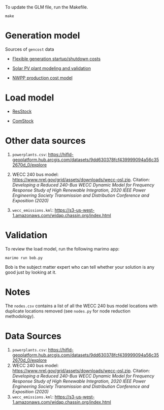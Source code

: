 To update the GLM file, run the Makefile.

    make

# Generation model

Sources of `gencost` data

* [Flexible generation startup/shutdown costs](https://www.wecc.org/Reliability/1r10726%20WECC%20Update%20of%20Reliability%20and%20Cost%20Impacts%20of%20Flexible%20Generation%20on%20Fossil.pdf)

* [Solar PV plant modeling and validation](https://www.wecc.org/Reliability/Solar%20PV%20Plant%20Modeling%20and%20Validation%20Guidline.pdf)

* [NWPP production cost model](https://www.nwcouncil.org/2021powerplan_production-cost-simulation-results/)


# Load model

* [ResStock](https://www.nrel.gov/buildings/resstock.html)

* [ComStock](https://www.nrel.gov/buildings/comstock.html)

# Other data sources

1. `powerplants.csv`: https://hifld-geoplatform.hub.arcgis.com/datasets/9dd630378fcf439999094a56c352670d_0/explore

2. WECC 240 bus model: https://www.nrel.gov/grid/assets/downloads/wecc-osl.zip. Citation: *Developing a Reduced 240-Bus WECC Dynamic Model for Frequency Response Study of High Renewable Integration, 2020 IEEE Power Engineering Society Transmission and Distribution Conference and Exposition (2020)*

3. `wecc_emissions.kml`: https://s3-us-west-1.amazonaws.com/widap.chassin.org/index.html

# Validation

To review the load model, run the following marimo app:

	marimo run bob.py

Bob is the subject matter expert who can tell whether your solution is any good
just by looking at it.

# Notes

The `nodes.csv` contains a list of all the WECC 240 bus model locations with duplicate locations removed (see `nodes.py` for node reduction methodology).

# Data Sources
1. `powerplants.csv`: https://hifld-geoplatform.hub.arcgis.com/datasets/9dd630378fcf439999094a56c352670d_0/explore
2. WECC 240 bus model: https://www.nrel.gov/grid/assets/downloads/wecc-osl.zip. Citation: *Developing a Reduced 240-Bus WECC Dynamic Model for Frequency Response Study of High Renewable Integration, 2020 IEEE Power Engineering Society Transmission and Distribution Conference and Exposition (2020)*
3. `wecc_emissions.kml`: https://s3-us-west-1.amazonaws.com/widap.chassin.org/index.html
